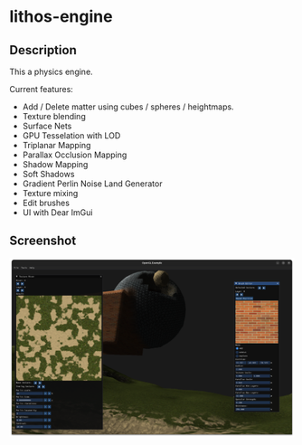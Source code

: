 # lithos-engine

## Description

This a physics engine.

Current features:

* Add / Delete matter using cubes / spheres / heightmaps.
* Texture blending
* Surface Nets
* GPU Tesselation with LOD
* Triplanar Mapping
* Parallax Occlusion Mapping 
* Shadow Mapping
* Soft Shadows
* Gradient Perlin Noise Land Generator
* Texture mixing
* Edit brushes
* UI with Dear ImGui

## Screenshot
![Alt text](screenshot.png?raw=true "Screenshot")

